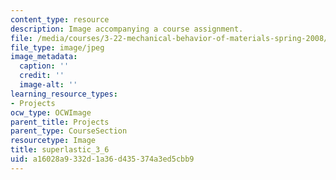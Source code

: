 ```yaml
---
content_type: resource
description: Image accompanying a course assignment.
file: /media/courses/3-22-mechanical-behavior-of-materials-spring-2008/a16028a9332d1a36d435374a3ed5cbb9_superlastic_3_6.jpg
file_type: image/jpeg
image_metadata:
  caption: ''
  credit: ''
  image-alt: ''
learning_resource_types:
- Projects
ocw_type: OCWImage
parent_title: Projects
parent_type: CourseSection
resourcetype: Image
title: superlastic_3_6
uid: a16028a9-332d-1a36-d435-374a3ed5cbb9
---
```

